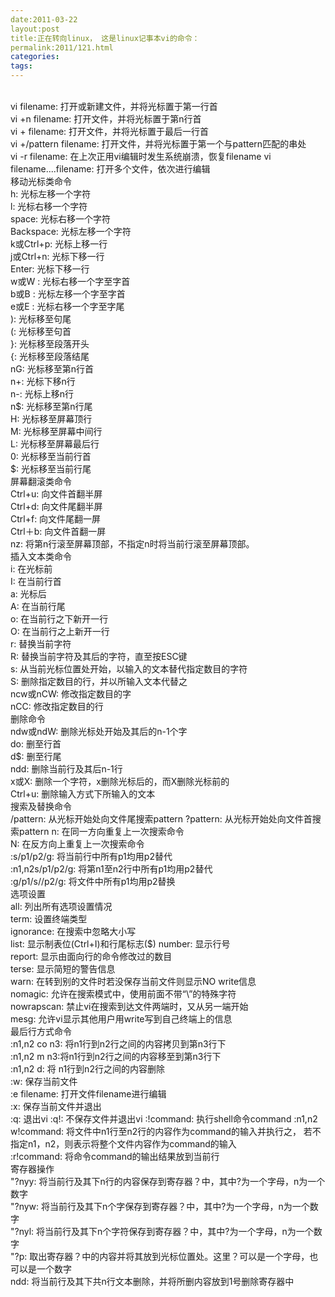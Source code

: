 ```yaml
---
date:2011-03-22
layout:post
title:正在转向linux， 这是linux记事本vi的命令：
permalink:2011/121.html
categories:
tags:
---
```



<p><span style=""><br style="padding: 0px; margin: 0px;" />vi filename: 打开或新建文件，并将光标置于第一行首&nbsp;<br style="padding: 0px; margin: 0px;" />vi +n filename: 打开文件，并将光标置于第n行首&nbsp;<br style="padding: 0px; margin: 0px;" />vi + filename: 打开文件，并将光标置于最后一行首&nbsp;<br style="padding: 0px; margin: 0px;" />vi +/pattern filename: 打开文件，并将光标置于第一个与pattern匹配的串处&nbsp;<br style="padding: 0px; margin: 0px;" />vi -r filename: 在上次正用vi编辑时发生系统崩溃，恢复filename vi filename....filename: 打开多个文件，依次进行编辑&nbsp;<br style="padding: 0px; margin: 0px;" />移动光标类命令<br style="padding: 0px; margin: 0px;" />h: 光标左移一个字符&nbsp;<br style="padding: 0px; margin: 0px;" />l: 光标右移一个字符&nbsp;<br style="padding: 0px; margin: 0px;" />space: 光标右移一个字符&nbsp;<br style="padding: 0px; margin: 0px;" />Backspace: 光标左移一个字符&nbsp;<br style="padding: 0px; margin: 0px;" />k或Ctrl+p: 光标上移一行&nbsp;<br style="padding: 0px; margin: 0px;" />j或Ctrl+n: 光标下移一行&nbsp;<br style="padding: 0px; margin: 0px;" />Enter: 光标下移一行&nbsp;<br style="padding: 0px; margin: 0px;" />w或W : 光标右移一个字至字首&nbsp;<br style="padding: 0px; margin: 0px;" />b或B : 光标左移一个字至字首&nbsp;<br style="padding: 0px; margin: 0px;" />e或E : 光标右移一个字至字尾&nbsp;<br style="padding: 0px; margin: 0px;" />): 光标移至句尾&nbsp;<br style="padding: 0px; margin: 0px;" />(: 光标移至句首&nbsp;<br style="padding: 0px; margin: 0px;" />}: 光标移至段落开头&nbsp;<br style="padding: 0px; margin: 0px;" />{: 光标移至段落结尾&nbsp;<br style="padding: 0px; margin: 0px;" />nG: 光标移至第n行首&nbsp;<br style="padding: 0px; margin: 0px;" />n+: 光标下移n行&nbsp;<br style="padding: 0px; margin: 0px;" />n-: 光标上移n行&nbsp;<br style="padding: 0px; margin: 0px;" />n$: 光标移至第n行尾&nbsp;<br style="padding: 0px; margin: 0px;" />H: 光标移至屏幕顶行&nbsp;<br style="padding: 0px; margin: 0px;" />M: 光标移至屏幕中间行&nbsp;<br style="padding: 0px; margin: 0px;" />L: 光标移至屏幕最后行&nbsp;<br style="padding: 0px; margin: 0px;" />0: 光标移至当前行首&nbsp;<br style="padding: 0px; margin: 0px;" />$: 光标移至当前行尾&nbsp;<br style="padding: 0px; margin: 0px;" />屏幕翻滚类命令<br style="padding: 0px; margin: 0px;" />Ctrl+u: 向文件首翻半屏&nbsp;<br style="padding: 0px; margin: 0px;" />Ctrl+d: 向文件尾翻半屏&nbsp;<br style="padding: 0px; margin: 0px;" />Ctrl+f: 向文件尾翻一屏&nbsp;<br style="padding: 0px; margin: 0px;" />Ctrl＋b: 向文件首翻一屏&nbsp;<br style="padding: 0px; margin: 0px;" />nz: 将第n行滚至屏幕顶部，不指定n时将当前行滚至屏幕顶部。&nbsp;<br style="padding: 0px; margin: 0px;" />插入文本类命令<br style="padding: 0px; margin: 0px;" />i: 在光标前&nbsp;<br style="padding: 0px; margin: 0px;" />I: 在当前行首&nbsp;<br style="padding: 0px; margin: 0px;" />a: 光标后&nbsp;<br style="padding: 0px; margin: 0px;" />A: 在当前行尾&nbsp;<br style="padding: 0px; margin: 0px;" />o: 在当前行之下新开一行&nbsp;<br style="padding: 0px; margin: 0px;" />O: 在当前行之上新开一行&nbsp;<br style="padding: 0px; margin: 0px;" />r: 替换当前字符&nbsp;<br style="padding: 0px; margin: 0px;" />R: 替换当前字符及其后的字符，直至按ESC键&nbsp;<br style="padding: 0px; margin: 0px;" />s: 从当前光标位置处开始，以输入的文本替代指定数目的字符&nbsp;<br style="padding: 0px; margin: 0px;" />S: 删除指定数目的行，并以所输入文本代替之&nbsp;<br style="padding: 0px; margin: 0px;" />ncw或nCW: 修改指定数目的字&nbsp;<br style="padding: 0px; margin: 0px;" />nCC: 修改指定数目的行&nbsp;<br style="padding: 0px; margin: 0px;" />删除命令<br style="padding: 0px; margin: 0px;" />ndw或ndW: 删除光标处开始及其后的n-1个字&nbsp;<br style="padding: 0px; margin: 0px;" />do: 删至行首&nbsp;<br style="padding: 0px; margin: 0px;" />d$: 删至行尾&nbsp;<br style="padding: 0px; margin: 0px;" />ndd: 删除当前行及其后n-1行&nbsp;<br style="padding: 0px; margin: 0px;" />x或X: 删除一个字符，x删除光标后的，而X删除光标前的&nbsp;<br style="padding: 0px; margin: 0px;" />Ctrl+u: 删除输入方式下所输入的文本&nbsp;<br style="padding: 0px; margin: 0px;" />搜索及替换命令<br style="padding: 0px; margin: 0px;" />/pattern: 从光标开始处向文件尾搜索pattern ?pattern: 从光标开始处向文件首搜索pattern n: 在同一方向重复上一次搜索命令<br style="padding: 0px; margin: 0px;" />N: 在反方向上重复上一次搜索命令<br style="padding: 0px; margin: 0px;" />:s/p1/p2/g: 将当前行中所有p1均用p2替代<br style="padding: 0px; margin: 0px;" />:n1,n2s/p1/p2/g: 将第n1至n2行中所有p1均用p2替代<br style="padding: 0px; margin: 0px;" />:g/p1/s//p2/g: 将文件中所有p1均用p2替换<br style="padding: 0px; margin: 0px;" />选项设置<br style="padding: 0px; margin: 0px;" />all: 列出所有选项设置情况&nbsp;<br style="padding: 0px; margin: 0px;" />term: 设置终端类型&nbsp;<br style="padding: 0px; margin: 0px;" />ignorance: 在搜索中忽略大小写&nbsp;<br style="padding: 0px; margin: 0px;" />list: 显示制表位(Ctrl+I)和行尾标志($) number: 显示行号&nbsp;<br style="padding: 0px; margin: 0px;" />report: 显示由面向行的命令修改过的数目&nbsp;<br style="padding: 0px; margin: 0px;" />terse: 显示简短的警告信息&nbsp;<br style="padding: 0px; margin: 0px;" />warn: 在转到别的文件时若没保存当前文件则显示NO write信息&nbsp;<br style="padding: 0px; margin: 0px;" />nomagic: 允许在搜索模式中，使用前面不带“\”的特殊字符&nbsp;<br style="padding: 0px; margin: 0px;" />nowrapscan: 禁止vi在搜索到达文件两端时，又从另一端开始&nbsp;<br style="padding: 0px; margin: 0px;" />mesg: 允许vi显示其他用户用write写到自己终端上的信息&nbsp;<br style="padding: 0px; margin: 0px;" />最后行方式命令<br style="padding: 0px; margin: 0px;" />:n1,n2 co n3: 将n1行到n2行之间的内容拷贝到第n3行下<br style="padding: 0px; margin: 0px;" />:n1,n2 m n3:将n1行到n2行之间的内容移至到第n3行下<br style="padding: 0px; margin: 0px;" />:n1,n2 d: 将 n1行到n2行之间的内容删除<br style="padding: 0px; margin: 0px;" />:w: 保存当前文件<br style="padding: 0px; margin: 0px;" />:e filename: 打开文件filename进行编辑<br style="padding: 0px; margin: 0px;" />:x: 保存当前文件并退出<br style="padding: 0px; margin: 0px;" />:q: 退出vi :q!: 不保存文件并退出vi :!command: 执行shell命令command :n1,n2 w!command: 将文件中n1行至n2行的内容作为command的输入并执行之， 若不指定n1，n2，则表示将整个文件内容作为command的输入<br style="padding: 0px; margin: 0px;" />:r!command: 将命令command的输出结果放到当前行<br style="padding: 0px; margin: 0px;" />寄存器操作<br style="padding: 0px; margin: 0px;" />&quot;?nyy: 将当前行及其下n行的内容保存到寄存器？中，其中?为一个字母，n为一个数字&nbsp;<br style="padding: 0px; margin: 0px;" />&quot;?nyw: 将当前行及其下n个字保存到寄存器？中，其中?为一个字母，n为一个数字&nbsp;<br style="padding: 0px; margin: 0px;" />&quot;?nyl: 将当前行及其下n个字符保存到寄存器？中，其中?为一个字母，n为一个数字&nbsp;<br style="padding: 0px; margin: 0px;" />&quot;?p: 取出寄存器？中的内容并将其放到光标位置处。这里？可以是一个字母，也可以是一个数字&nbsp;<br style="padding: 0px; margin: 0px;" />ndd: 将当前行及其下共n行文本删除，并将所删内容放到1号删除寄存器中&nbsp;</span></p>